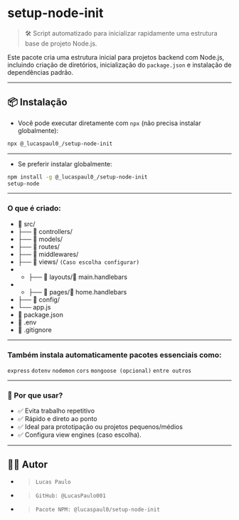 # setup-node-init

> 🛠️ Script automatizado para inicializar rapidamente uma estrutura base de projeto Node.js.

Este pacote cria uma estrutura inicial para projetos backend com Node.js, incluindo criação de diretórios, inicialização do `package.json` e instalação de dependências padrão.

---

## 📦 Instalação

- Você pode executar diretamente com `npx` (não precisa instalar globalmente):

```bash
npx @_lucaspaul0_/setup-node-init

```
---
- Se preferir instalar globalmente:

```bash
npm install -g @_lucaspaul0_/setup-node-init
setup-node

```

--- 
### O que é criado:

- 📁 src/
- ├── 📁 controllers/
- ├── 📁 models/
- ├── 📁 routes/
- ├── 📁 middlewares/
- ├── 📁 views/ `(Caso escolha configurar)`
- - ├── 📁 layouts/📄 main.handlebars
- - ├── 📁 pages/📄 home.handlebars
- ├── 📁 config/
- └── app.js
- 📄 package.json
- 📄 .env
- 📄 .gitignore

---

### Também instala automaticamente pacotes essenciais como:

``express``
``dotenv``
``nodemon``
``cors``
``mongoose (opcional)``
``entre outros``

---

### 🧠 Por que usar?
- ✅ Evita trabalho repetitivo
- ✅ Rápido e direto ao ponto
- ✅ Ideal para prototipação ou projetos pequenos/médios
- ✅ Configura view engines (caso escolha).

---
## 👨‍💻 Autor
- > `Lucas Paulo`
- > `GitHub: @LucasPaulo001`
- > `Pacote NPM: @lucaspaul0/setup-node-init`

